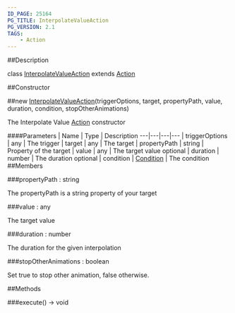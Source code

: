 ```yaml
---
ID_PAGE: 25164
PG_TITLE: InterpolateValueAction
PG_VERSION: 2.1
TAGS:
    - Action
---
```

##Description

class [InterpolateValueAction](/classes/2.2/InterpolateValueAction) extends [Action](/classes/2.2/Action)



##Constructor

##new [InterpolateValueAction](/classes/2.2/InterpolateValueAction)(triggerOptions, target, propertyPath, value, duration, condition, stopOtherAnimations)

The Interpolate Value [Action](/classes/2.2/Action) constructor

####Parameters
 | Name | Type | Description
---|---|---|---
 | triggerOptions | any |  The trigger
 | target | any |  The target
 | propertyPath | string |  Property of the target
 | value | any |  The target value
optional | duration | number |  The duration
optional | condition | [Condition](/classes/2.2/Condition) |  The condition
##Members

###propertyPath : string

The propertyPath is a string property of your target

###value : any

The target value

###duration : number

The duration for the given interpolation

###stopOtherAnimations : boolean

Set true to stop other animation, false otherwise.

##Methods

###execute() &rarr; void


